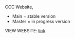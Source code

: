 CCC Website,

* Main = stable version
* Master = in progress version

VIEW WEBSITE:
[link](https://cantonesecultureclubatucsd.github.io/)
